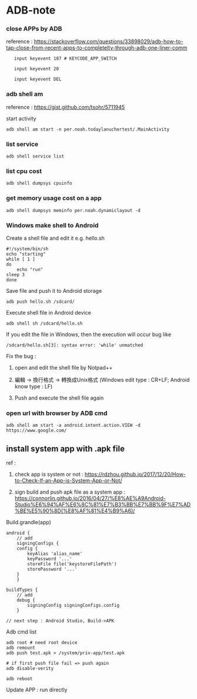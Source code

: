# ADB-note

### close APPs by ADB

reference : https://stackoverflow.com/questions/33898029/adb-how-to-tap-close-from-recent-apps-to-completelty-through-adb-one-liner-comm

       input keyevent 187 # KEYCODE_APP_SWITCH

       input keyevent 20

       input keyevent DEL       

### adb shell am

reference : https://gist.github.com/tsohr/5711945

start activity
  
    adb shell am start -n per.noah.todaylanuchertest/.MainActivity

### list service

    adb shell service list

### list cpu cost

    adb shell dumpsys cpuinfo

### get memory usage cost on a app  

    adb shell dumpsys meminfo per.noah.dynamiclayout -d
    
### Windows make shell to Android

Create a shell file and edit it e.g. hello.sh
    
    #!/system/bin/sh 
    echo "starting"
    while [ 1 ] 
    do     
        echo "run"     
	sleep 3
    done

Save file and push it to Android storage

    adb push hello.sh /sdcard/

Execute shell file in Android device

    adb shell sh /sdcard/hello.sh
    
If you edit the file in Windows, then the execution will occur bug like 

    /sdcard/hello.sh[3]: syntax error: 'while' unmatched
    
Fix the bug :

1. open and edit the shell file by Notpad++

2. 編輯 -> 換行格式 -> 轉換成Unix格式 (Windows edit type : CR+LF; Android know type : LF)

3. Push and execute the shell file again


### open url with browser by ADB cmd

    adb shell am start -a android.intent.action.VIEW -d https://www.google.com/

## install system app with .apk file

ref : 

1. check app is system or not : https://rdzhou.github.io/2017/12/20/How-to-Check-If-an-App-is-System-App-or-Not/

2. sign build and push apk file as a system app : https://connorlin.github.io/2016/04/27/%E8%AE%A9Android-Studio%E6%94%AF%E6%8C%81%E7%B3%BB%E7%BB%9F%E7%AD%BE%E5%90%8D(%E8%AF%81%E4%B9%A6)/

Build.grandle(app)

	android {
	    // add
	    signingConfigs {
		config {
		    keyAlias 'alias_name'
		    keyPassword '...'
		    storeFile file('keystoreFilePath')
		    storePassword '...'
		}
	    }
	    
	buildTypes {
        // add
        debug {
            signingConfig signingConfigs.config
        }
	
	// next step : Android Studio, Build->APK
	
Adb cmd list	

	adb root # need root device
	adb remount
	adb push test.apk > /system/priv-app/test.apk 
	
	# if first push file fail => push again
	adb disable-verity
	
	adb reboot

Update APP : run directly
